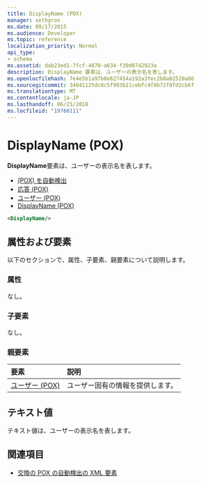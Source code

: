 ```yaml
---
title: DisplayName (POX)
manager: sethgros
ms.date: 09/17/2015
ms.audience: Developer
ms.topic: reference
localization_priority: Normal
api_type:
- schema
ms.assetid: dab23ed1-7fcf-4870-a634-f39d0742923a
description: DisplayName 要素は、ユーザーの表示名を表します。
ms.openlocfilehash: 7e4e5b1a97b8e627454a192a3fec2b8a02520a66
ms.sourcegitcommit: 34041125dc8c5f993b21cebfc4f8b72f0fd2cb6f
ms.translationtype: MT
ms.contentlocale: ja-JP
ms.lasthandoff: 06/25/2018
ms.locfileid: "19760111"
---
```

# <a name="displayname-pox"></a>DisplayName (POX)

**DisplayName**要素は、ユーザーの表示名を表します。 
  
- [(POX) を自動検出](autodiscover-pox.md) 
- [応答 (POX)](response-pox.md) 
- [ユーザー (POX)](user-pox.md) 
- [DisplayName (POX)](displayname-pox.md)
  
```xml
<DisplayName/>
```

## <a name="attributes-and-elements"></a>属性および要素

以下のセクションで、属性、子要素、親要素について説明します。
  
### <a name="attributes"></a>属性

なし。
  
### <a name="child-elements"></a>子要素

なし。
  
### <a name="parent-elements"></a>親要素

|**要素**|**説明**|
|:-----|:-----|
|[ユーザー (POX)](user-pox.md) <br/> |ユーザー固有の情報を提供します。  <br/> |
   
## <a name="text-value"></a>テキスト値

テキスト値は、ユーザーの表示名を表します。
  
## <a name="see-also"></a>関連項目

- [交換の POX の自動検出の XML 要素](pox-autodiscover-xml-elements-for-exchange.md)

